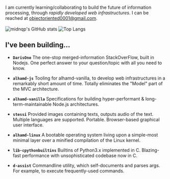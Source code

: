 I am currently learning/collaborating to build the future of information processing, through _rapidly developed web infrastructures_.
I can be reached at <a href="mailto:objectoriented0001@gmail.com">objectoriented0001@gmail.com</a>.
<br>
<br>
![midnqp's GitHub stats](https://github-readme-stats.vercel.app/api?username=midnqp&theme=dark&show_icons=true&include_all_commits=true&count_private=true)
![Top Langs](https://github-readme-stats.vercel.app/api/top-langs/?username=midnqp&layout=compact&langs_count=10)

## I've been building...

- **`DarisOne`** The one-stop merged-information StackOverFlow, built in Nodejs. One perfect answer to your question/topic with all you need to know.
- **`alhamd-js`** Tooling for alhamd-vanilla, to develop web infrastructures in a remarkably short amount of time. Totally eliminates the "Model" part of the MVC architecture.
- **`alhamd-vanilla`** Specifications for building hyper-performant & long-term-maintainable Node.js architectures.
- **`stessi`** Provided images containing texts, outputs audio of the text. Multiple languages are supported. Portable. Browser-based graphical user interface.


- **`alhamd-linux`** A bootable operating system living upon a simple-most minimal layer over a minified compilation of the Linux kernel.
- **`lib-cpythonbuiltins`** Builtins of Python3.x implemented in C. Blazing-fast performance with unsophisticated codebase now in C.
- **`d-assist`** Commandline utility, which self-documents and parses args. For example, to execute frequently-used commands.
